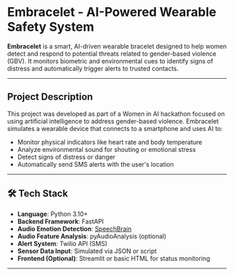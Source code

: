 # Embracelet - AI-Powered Wearable Safety System

**Embracelet** is a smart, AI-driven wearable bracelet designed to help women detect and respond to potential threats related to gender-based violence (GBV). It monitors biometric and environmental cues to identify signs of distress and automatically trigger alerts to trusted contacts.

---

## Project Description

This project was developed as part of a Women in AI hackathon focused on using artificial intelligence to address gender-based violence. Embracelet simulates a wearable device that connects to a smartphone and uses AI to:

- Monitor physical indicators like heart rate and body temperature
- Analyze environmental sound for shouting or emotional stress
- Detect signs of distress or danger
- Automatically send SMS alerts with the user's location

---

## 🛠 Tech Stack

- **Language**: Python 3.10+
- **Backend Framework**: FastAPI
- **Audio Emotion Detection**: [SpeechBrain](https://speechbrain.readthedocs.io/)
- **Audio Feature Analysis**: pyAudioAnalysis (optional)
- **Alert System**: Twilio API (SMS)
- **Sensor Data Input**: Simulated via JSON or script
- **Frontend (Optional)**: Streamlit or basic HTML for status monitoring

---
